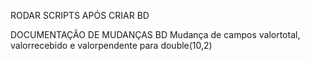 RODAR SCRIPTS APÓS CRIAR BD
<!-- 
//INSERT CADASTRO DE EMPRESA PADRÃO
INSERT INTO `empresas` (`id`,`created_at`,`updated_at`,`razaosocial`,`nomefantasia`,`apelido`,`cnpj`,`ie`,`im`,`telefone`,`email`,`cidade`,`endereco`,`numero`,`cep`,`bairro`,`logo`,`status`,`tipo`) VALUES (1,'2019-12-15 11:55:51','2019-12-15 11:58:40','Alan Wilian de Sousa','Alan Wilian de Sousa','Alan Wilian de Sousa','11.111.111/1111-11','111.111.111','111.111.111','16991793351','alansousa.cc@gmail.com','Sales Oliveira','Capitão Leopoldo dos Santos','351','14660-000','Centro','default.png',1,'estetica');

//INSERT CADASTRO DE USUÁRIO PADRÃO
INSERT INTO `users` (`id`,`name`,`email`,`email_verified_at`,`password`,`remember_token`,`created_at`,`updated_at`,`profile`,`isAdmin`,`empresa_id`) VALUES (1,'Alan Wilian de Sousa','alansousa.cc@gmail.com',NULL,'$2y$10$pkJM/d3zg8aUJH6GUvxo3uIPTHhNtBHoAlD6FuUStXtxy7OE6FMoS',NULL,'2019-12-15 11:56:12','2019-12-15 11:56:12','Administrador',1,1);

//INSERT CADASTRO DE CONDIÇÃO DE PAGAMENTO PADRÃO
INSERT INTO `condicao_pagamento` (`id`,`nome`,`qtde_parcela`,`created_at`,`updated_at`) VALUES (1,'Dinheiro',1,NULL,NULL);
INSERT INTO `condicao_pagamento` (`id`,`nome`,`qtde_parcela`,`created_at`,`updated_at`) VALUES (2,'Cartão Débito',1,NULL,NULL);
INSERT INTO `condicao_pagamento` (`id`,`nome`,`qtde_parcela`,`created_at`,`updated_at`) VALUES (3,'Cartão Crédito 1x',1,NULL,NULL);
INSERT INTO `condicao_pagamento` (`id`,`nome`,`qtde_parcela`,`created_at`,`updated_at`) VALUES (4,'Cartão Crédito 2x',2,NULL,NULL);
INSERT INTO `condicao_pagamento` (`id`,`nome`,`qtde_parcela`,`created_at`,`updated_at`) VALUES (5,'Cartão Crédito 3x',3,NULL,NULL);
INSERT INTO `condicao_pagamento` (`id`,`nome`,`qtde_parcela`,`created_at`,`updated_at`) VALUES (6,'Conta Cliente',0,NULL,NULL);

//Inserir os grupos
INSERT INTO `grupos` (`id`,`descricao`) VALUES (1,'Infantil');
INSERT INTO `grupos` (`id`,`descricao`) VALUES (2,'Adolescente');
INSERT INTO `grupos` (`id`,`descricao`) VALUES (3,'Adulto');
INSERT INTO `grupos` (`id`,`descricao`) VALUES (4,'Idoso');

//inserir os modulos
INSERT INTO `modulos` (`nome`, `descricao`) VALUES ('Agenda', 'Acesso às Módulo de Agenda no sistema.');
INSERT INTO `modulos` (`nome`, `descricao`) VALUES ('Contatos', 'Acesso às opções de Cadastros de novos Contatos no sistema.');
INSERT INTO `modulos` (`nome`, `descricao`) VALUES ('Empresas', 'Acesso às opções de Cadastros de novas Empresas no sistema.');
INSERT INTO `modulos` (`nome`, `descricao`) VALUES ('Usuários', 'Acesso às opções de Cadastros de novos Usuários no sistema.');
INSERT INTO `modulos` (`nome`, `descricao`) VALUES ('Movimentos', 'Acesso às opções de Pagamentos e Recebimentos no sistema.');
 -->
 DOCUMENTAÇÃO DE MUDANÇAS BD
 Mudança de campos valortotal, valorrecebido e valorpendente para double(10,2)

